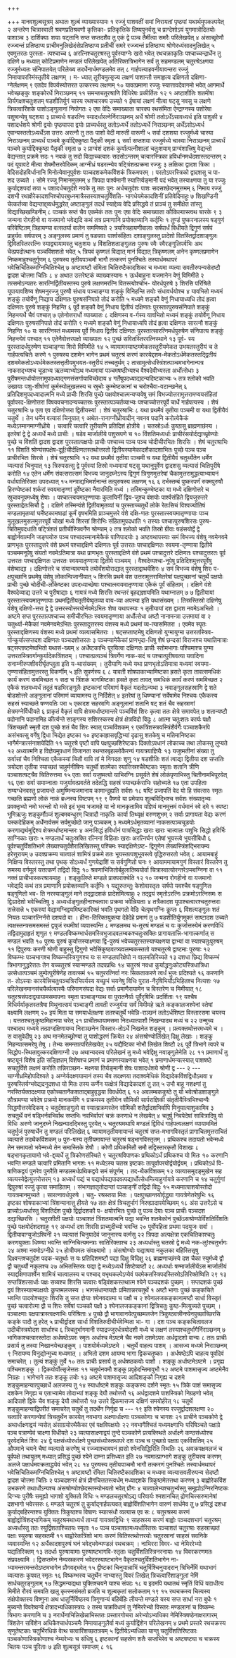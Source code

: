 +++

+++
मानवशुल्बसूत्रम् अथातः शुल्बं व्याख्यास्यामः १ रज्जुं पाशवतीं समां
निरायतां पृष्ठ्यां यथार्थमुपकल्पयेत् २ अन्तरेण चित्रास्वाती
श्रवणप्रतिश्रवणौ कृत्तिका- प्रतिकृत्तिके तिष्यपुनर्वसू च प्राग्देशोऽयं
युगमात्रोदितयोः पाशाञ्च ३ दार्शिक्याः शयाः षट्तानि सप्त सप्तदशैव तु एकं
द्वे पञ्च तैर्मीत्वा समरैः परिलेखयेत् ४ अंसाच्छ्रोणौ रज्ज्वन्तं
प्रतिष्ठाप्य प्राचीमनुलिखेदंसेप्रतिष्ठाप्य प्रतीचीं समरे
रज्ज्वन्तं प्रतिष्ठाप्य श्रोणेरध्यंसादनुलिखेत् ५ एवमुत्तरतः पुरस्ता-
त्पश्चाच्च ६ अरत्निश्चतुरश्रस्तु पूर्वस्याग्नेः खरो भवेत् रथचक्राकृतिः
पश्चाच्चन्द्रार्धेन तु दक्षिणे ७ मध्यात् कोटिप्रमाणेन मण्डलं
परिलेखयेत् अतिरिक्तत्रिभागेन सर्वं तु सहमण्डलम्
चतुरश्रेऽक्ष्णया रज्जुर्मध्यतः संनिपातयेत् परिलेख्य
तदर्धेनार्धमण्डलमेव तत् ८ गार्हपत्याहवनीयावन्तरा रज्जुं
निमायापरस्मिंस्तृतीये लक्षणम् । म- ध्यात्
तुरीयमुत्सृज्य लक्षणं पाशान्तौ समाहृत्य दक्षिणतो
दक्षिणा- ग्नेर्लक्षणम् ९ एतदेव विपर्यस्योत्तरत उत्करस्य
लक्षणम् १० यावत्प्रमाणा रज्जुः स्यात्तावदेवागमो भवेत् आगमार्धे
भवेच्छङ्कुः शङ्कोरर्धे निराञ्छनम् ११ समन्तचतुरश्राणि विधिरेषः
प्रकीर्तितः १२ १ अष्टाशीतिः शतमीषा
तिर्यगक्षश्चतुःशतम् षडशीतिर्युगं चास्य
रथश्चारक्य उच्यते १ ईषायां लक्षणं मीत्वा षट्सु नवसु च लक्षणे
त्रिचत्वारिंशके पाशोऽङ्गुलानां नियोगतः २ एषा वेदिः
समाख्याता चारक्य रथसंमिता ऐन्द्राग्नस्य पशोरेषा पशुष्वन्येषु
षट्शया ३ प्राच्यर्धः षडरत्निः स्यादर्धारत्नेर्निराञ्छनम् अर्धे श्रोणी
ततोऽर्धेंऽसावध्यर्ध इति पाशुकी ४ पशादर्धशये श्रोणी द्वयोः
पृष्ठ्यापरा द्वयोः प्राच्यर्धस्तु ततोऽध्यर्धे
ततोऽध्यर्धे निराञ्छनम् अर्धेंऽसोऽध्यर्ध
एवान्यस्ततोऽध्यर्धेंऽस उत्तरः अरत्नौ तु
ततः पाशो वेदी मारुती वारूणी ५ सर्वा दशशया रज्जुर्मध्ये चास्या
निराञ्छनम् प्राच्यर्धं पञ्चमे कुर्याद्दिक्कुष्ठा पैतृकी स्मृता
६ सर्वा सप्तशया रज्जुर्मध्ये चास्या निराञ्छनम् प्राच्यर्धं पञ्चमे
कुर्याद्दिक्कुष्ठा पैतृकी स्मृता ७ २ प्राग्वंशं दशकं
कुर्यात्पत्नीशालां चतुःशयाम् प्राग्वंशात्त्रिषु वेद्यन्तो
वेद्यन्तात् प्रक्रमे सदः १ नवकं तु सदो विद्याच्चत्वारः सदसोऽन्तरम्
चत्वारस्त्रिका हविर्धानमर्धदशास्तदन्तरम् २ पदं यूपावटे मीत्वा
शेषमौत्तरवेदिकम् आग्नीध्रं षडरत्न्येव
षट्त्रिंशत्प्रक्रमा रज्जुः ३ लक्षिका द्वादश
त्रिका । वेदिसदोहविर्धानानि मिनोत्येवानुपूर्वशः पञ्चदशकमेकविंशकं
त्रिकमपरम् । परतोऽपरस्त्रिको द्वादशसु च पा- शद उच्यते । सोमे रज्जु
निमानमुत्तमम् ४ त्रिपदा पार्श्वमानी स्यात्तिर्यङ्मानी पदं भवेत्
तस्याक्ष्णया तु या रज्जुः कुर्याद्दशपदां तया ५ पशादर्धचतुर्दशे
नवके तु ततः पुनः अर्धचतुर्दशः पाशः सदसश्छेदनमुत्तमम् ६ निमाय रज्जुं दशभी
रथाक्षैरेकादशभिश्चोपरबुध्नमात्रैस्तस्याश्चतुर्विंशति- भागधेयमेकादशिनीं
प्रतिवेदिमाहुः ७ शिखण्डिनी चेत्कर्तव्या वेद्यन्ताद्द्व्यर्धमुद्धरेत्
अष्टाङ्गुलं तदर्धं स्याद्देव्य वेदि प्रसिद्धये तं प्राञ्चं तु समीक्षेत
तांस्तु विद्याच्छिखण्डिनीम् ८ पञ्चकं सप्तं चैव एकमेकं ततः पुनः एषा
वेदिः समाख्याता कौकिल्यास्त्वथ चारके ९ ३ जन्मना रोगहीनो वा यजमानो
भवेद्यदि कथं तत्र प्रमाणानि प्रयोक्तव्यानि कर्तृभिः १ तुण्डं
पुष्करनालस्य षड्गुणं परिवेष्टितम् त्रिहायण्या वत्सतर्या
वालेन सममिष्यते २ त्रयस्त्रिहायणीवालाः सर्षपार्धं विधीयते
द्विगुणं सर्षपं प्राहुर्यवः सर्षपारम् ३ अङ्गुलस्य प्रमाणं तु
षड्यवाः पार्श्वसंहिताः दशाङ्गुलस्तु प्रादेशो वितस्तिर्द्वादशाङ्गुलः
द्विवितस्तिररत्निः स्याद्व्यायामस्तु चतुःशयः ४ विंशतिशताङ्गुलतः पुरुषः
स्वैः स्वैरङ्गुलिपर्वभिः अथ चेत्प्रपदोत्थानः पञ्चविंशशतो भवेत् ५ त्रियवं
कृष्णलं विद्यात् मानं विद्यात् त्रिकृष्णलम् अनेन कृष्णलप्रमाणेन
निष्कमाहुश्चतुर्गुणम् ६ पुरुषस्य तृतीयपञ्चमौ भागौ
तत्करणं पुनश्चितेः तस्यार्धमथापरं
भवेत्त्रिचितिकमग्निचितिश्चेत्
७ अष्टावष्टौ संमिता चितिरष्टैकादशिका च मध्यमा व्यत्या सवतीरुपन्यसेदष्टौ
द्वादश चोत्तमा चितिः ८ ४ अथात उत्तरेष्टकं व्याख्यास्यामः १ ऊर्धबाहुना
यजमानेन वेणुं विमिमीते २ तत्समोऽन्यतरः सारत्निर्द्वितीयस्तस्य पुरुषे
लक्षणमरत्नि वितस्त्योश्चोभ- योरर्धपुरुषे ३ शिरसि परिश्रिते
यूपायावशिष्य शेषमनुरज्जु पुरुषौ संधाय पञ्चाङ्ग्या
शङ्कुं विनिहन्ति तयोः संधावर्धयोश्च ४ यावभितो मध्यमं शङ्कुं
तयोर्वेणू निद्याय दक्षिणतः पुरुषसंनिपाते तोदं करोति ५
मध्यमे शङ्कौ वेणुं निधायाध्यधि तोदं हृत्वा दक्षिणतः पुरुषे
शङ्कुं निहन्ति ६ पूर्वे शङ्कौ वेणुं निधाय द्वितीयं दक्षिणतः
पुरस्तात्पुरुषसंनिपाते शङ्कुं निहन्त्यर्धे चैवं पश्चात् ७
एतेनोत्तरार्धो व्याख्यातः ८ दक्षिणस्य व-र्गस्य यावभितो मध्यमं
शङ्कुं तयोर्वेणू निधाय दक्षिणतः पुरुषसंनिपाते तोदं करोति ९ मध्यमे
शङ्कौ वेणुं निधायाध्यपि तोदं हृत्वा दक्षिणतः सारत्नौ शङ्कुं
निहन्ति १० यः सारत्निस्तं मध्यमस्य पूर्वे निधाय द्वितीयं दक्षिणतः
पुरस्तात्सारत्निमर्धपुरुषेण संनिपात्य शङ्कुं निहन्त्येवं पश्चात् ११
एतेनैवोत्तरपक्षो व्याख्यातः १२ पुच्छं सवितस्तिररत्निस्थाने १३
पूर्व- स्य पुरस्तादर्धपुरुषेण पञ्चाङ्ग्या शिरो विमिमीते १४ ५
व्यायामस्याष्टममेकतस्तुरीयमेकत उभयतस्तुरीयं च ते गार्हपत्यचितेः करणे
१ पुरुषस्य दशमेन भागेन प्रथमं चतुरश्रं करणं
कारयेद्दशम-मेकतोऽर्धमेकतस्तद्द्वितीयं
दशममेकतोऽध्यर्धमेकतस्तत्तृतीयमुभयत-स्तुरीयं तच्चतुर्थम् २
तासामुत्सेधस्त्रिंशत्पञ्चमभागेनान्यत्र
नाकसद्भ्यश्च चूडाभ्य ऋतव्याभ्योऽथ मध्यमायां पञ्चमषष्ठीभ्यश्च
वैश्वदेवीभ्यस्ता अर्धोत्सेधाः ३
पुरीषमन्तर्धायोत्तरामुपदध्याद्गणसंसर्गायाविच्छेदाय
४ गर्तेषूपदध्याद्यदन्यदिष्टकाभ्यः ५ तत्र श्लोको भवति उखायाः
पशु-शीर्षाणां कूर्मस्योलूखलस्य च स्रुचोः
कुम्भेष्टकानां च चरोश्चैवा-वटान्खनेत् ६
प्रतिदिशमुपदध्यादात्मनि मध्ये प्राचीः
शिरसि पुच्छे पक्षयोश्चात्मन्यप्ययेषु समं
विभज्योत्तरामुत्तरामप्ययसंहितां
पूर्वापरद-क्षिणोत्तरा विषयवचनादन्यच्चतस्रः पुरस्तात्पञ्चर्तव्याभ्यः
पश्चाच्चोत्तरपूर्वे चार्धे गार्हपत्यस्य । शेषं चतुरश्राभिः ७
एता एव दक्षिणोत्तरा द्वितीयस्यां । शेषं चतुरश्राभिः ८ यथा प्रथमैवं
तृतीया पञ्चमी वा यथा द्वितीयैवं चतुर्थे । तेन धर्मेन वत्यासं
चिनुयात् ९ अथेत-रानाग्नीध्रीयादीन् नवनव पदानि
करोत्येकैकं मध्येऽस्मानमाग्नीध्रीये । चत्वारि
चत्वारि तुरीयाणि प्रतिदिशं होत्रीये । चतस्रोऽर्धाः कुष्ठासु
ब्राह्यणाछंस्य । इतरेषां द्वे द्वे अध्यर्धे मध्ये प्राचीः । षडेव
मार्जालीये पशुस्रपणे च १० विंशतिमध्यर्धाः
प्राचीरंसयोर्दद्याच्छ्रोण्योः
पुच्छे च विंशतिं द्वादश द्वादश पुरस्तात्पक्षयोः प्राचीः पश्चाच्च पञ्च
पञ्च चोदीचीरभितः शिरसि । शेषं चतुरश्राभिः ११ विंशतिं
श्रोण्यंसपक्षेष-दूई\!चीर्दक्षिणतस्तथोत्तरतो
द्वितीयस्यामेकादशैकादशाभितः पुच्छे पञ्च पञ्च प्राचीरभितः शिरसे । शेषं
चतुरश्राभिः १२ यथा प्रथमैवं तृतीया पञ्चमी च यथा द्वितीयैवं
चतुर्थ्येतेन धर्मेण व्यत्यासं चिनुयात् १३
त्रिरुपसत्सु द्वे पूर्वस्यां तिस्रो मध्यमायां षट्सु
यथानुपूर्वेण द्वादशसु व्यत्यासं चितिपुरीषे करोति १४ एतेन
धर्मेण संवत्सरात्समं विभज्य जानुदघ्नेऽस्य द्विगुणं त्रिगुणमुत्तरेषां
चैकामुत्तरामुद्धत्याभ्यायनं वर्धायातिरिक्ता उपदध्यात् १५
मन्त्राद्यभिमर्शनान्तं तत्पुरुषस्य
लक्षणम् १६ ६ दर्भस्तम्बं पुष्करपर्णं रुक्मपुरुषौ
हिरण्येष्टकां शर्करां स्वयमातृण्णां दूर्वेष्टका
नैवारमिति मध्यं । तस्मिन्कुम्भेष्टका या मध्ये दक्षिणोत्तरे च
स्रुचावनूपमध्येषु शेषाः । पश्चात्स्वयमातृण्णायाः
कुलायिनीं द्विय-जुश्च वंशयोः पार्श्वसंहिते द्वियजुरुत्तरे
पुरस्ताद्रेतःसिचौ द्वे । दक्षिणे तस्मिन्वंशे
द्वितीयामृतव्यां च पुरस्ताच्चतुर्थे लोके
रेतःसिचं विश्वज्योतिषं मण्डलामृतव्यां घर्मेष्टकामषाढां कूर्मं
वृषभमिति प्राञ्चमुत्तरे वंशे दक्षि-णतः पुरस्तात्स्वयमातृण्णायाः
पञ्च मुलूखलमुसलमुत्तरपूर्वे चोखां मध्ये शिरसां शिरोभिः
संहितामुपदधाति १ तस्याः पश्चात्पुरुषशिरसः पुरुष-
चितिमुपदधाति षट्त्रिंशतं प्रतीचीस्त्रिवर्गेण श्रोण्याम् २ तत्र श्लोको
भवति तिस्रो ग्रीवाः षडंसयोर्द्वे द्वे बाह्वोर्नवात्मनि जङ्घयोरु
पञ्च पश्चादस्मानामेकैकं पाणिपादयोः ३ अष्टवथापस्याः समं विभज्य
वंशेषु नवमेनवमे प्राणभृतः पुरस्तादुत्तरे वंशे प्रथमं
पश्चाद्दक्षिणे दक्षिणतः पूर्व उत्तरतः
पश्चाद्दक्षिणतः स्वयमा-तृण्णाया द्वितीये
पञ्चममनूपेषु संयतो नवमेऽतिमात्रा यथा प्राणभृतः पुरस्ताद्दक्षिणे वंशे
प्रथमं पश्चादुत्तरे दक्षिणतः पश्चादुत्तरतः पूर्व उत्तरतः पश्चाद्दक्षिणतः
उत्तरतः स्वयमातृण्णाया द्वितीये पञ्चमम् । वैश्वदेव्यश्चा-नूपेषु
प्रतिदिशमुत्तरपूर्वेषु वंशेष्वाद्या । दक्षिणोत्तरे च
संयान्यावप्यये तयोर्वंशयोराद्यात् पुरस्ताद्वाथर्वशिरः ४ समं विभज्य
वंशेषु शिरः प-क्षपुच्छानि प्रथमेषु वंशेषु लोकान्विजानीयात् ५ शिरसि
प्रथमे वंश उत्तरामुत्तरामितरेषां पक्षपुच्छानां चतुर्थे पक्षयोः
प्राचीः पुच्छे चोदीची-र्लोकेष्टका उपदध्याच्छेषाः
पश्चात्स्वयमातृण्णाया एकैकं पूर्वं संहिताम् ।
दक्षिणे वंशे वैश्वदेव्याद्य उत्तरे च पुरीषाद्याः ६ गायत्रं मध्ये
शिरसि रथन्तरं बृहद्यज्ञायमिति यथाम्नातम् ७ ७ द्वितीयायां
पुरस्तात्स्वयमातृण्णायाः
प्रथमद्वितीयतृतीयेष्वृतव्या
वाय-व्या अपस्या इति यथासंख्यम् । तिस्रस्तिस्रो दक्षिणेषु वंशेषु
दक्षिणो-त्तरा द्वे द्वे उत्तरस्योत्तरयोर्नवमेऽभितः शेषा
यथापस्याः १ तृतीयायां दश द्वादश नवमेऽअभितो । अष्टमे सप्त
पुरस्तात्पश्चाच्च समीचीरभितः स्वयमातृण्णाया
अर्धोत्सेधा अष्टौ नानामन्त्रा उत्तमायां वा २ चतुर्थ्या-मेकैकां
नवमेनवमेऽभितः पुरस्तादुत्तरस्य वंशस्य मध्ये प्रथमां
व्य-त्यासमितरा । एवमेव स्पृतः पुरस्ताद्दक्षिणस्य वंशस्य मध्ये
प्रथमां व्यत्यासमितराः । षट्सप्ताष्टमेषु दक्षिणतो युग्मायुग्मा
उत्तरतस्त्रिव-र्गान्कुर्यात्सप्तदश दक्षिणतः पञ्चदशोत्तरतः ३
पञ्चम्यामेकैकां प्राणभृदा-धिषु शेषं छन्दसां विराजश्च
यथातिमात्राः षट्सप्ताष्टमेष्वभितो यथासं-ख्यम् ४
अर्धेष्टकाभिः पूरयित्वा दक्षिणतः प्राचीः स्तोमभागाः पश्चिमाश्च
युग्मा उत्तरतस्त्रिवर्गान्कुर्यादेकत्रिंशतम् । पश्चात्प्रत्यञ्चं
त्रिवर्गेण नाक-सदं च पश्चात्पुरीषवत्या यवादिना
सनाम्नीरुपशीवरीर्घृतप्लुता इति य-थासंख्यम् ।
तुरीयाणि मध्ये यथा प्राणभृतोऽतिमात्रा मध्यमां स्वयमा-
तृण्णासंहितामुत्तरस्तु विकर्णीम् ५ इति सुपर्णस्य ६ ८ यावती
शोषपाकाभ्यामिष्टका ह्रसते कृता तावत्समधिकं कार्यं करणं
सममिच्छत १ सदा च त्रिंशकं भागमिष्टका ह्रसते कृता तावत् समधिकं कार्यं
करणं सममिच्छत २ एकैकं शतमध्यर्धं तदूतं षडभिरङ्गुलैः इष्टकानां परिमाणं
वैकृतं यदतोऽन्यथा ३ नवाङ्गुलसहस्राणि द्वे शते षोडशोत्तरे
अङ्गुलानां परिमाणं व्यायामस्य तु निर्दिशेत् ४
इतरेषां तु धिष्ण्यानां सर्वेषामेव निश्चयः एकैकस्य सहस्रं
स्याच्छते षण्णवतिः परा ५ एकादश सहस्राणि अङ्गुलानां शतानि षट् शतं चैव
सहस्राणां क्षेत्रमग्नेर्विधीयते ६ प्राकृतं वैकृतं वापि
क्षेत्रमर्धाष्टमान्तरे पञ्चविंशं
शिरः कृत्वा ततः क्षेत्रे समावपेत् ७ शतान्यष्टौ पदोनानि पदानामिह
कीर्त्यन्ते साङ्गस्य सशिरस्कस्य क्षेत्रं क्षेत्रविदो विदुः ८ आत्मा
चतुःशतः कार्यः पक्षौ त्रिंशच्छतौ स्मृतौ दश पुच्छे शतं चैव शिरः
स्यात् पञ्चविंशकम् ९ एकत्रिंशस्त्रयस्त्रिंशैर्वर्गैः पञ्चाशकैरपि
असंभवत्सु वर्गेषु द्विधा भिद्येत इष्टका १०
इष्टकाह्रासवृद्धिभ्यां
दृढासु शतकेषु च मतिमानिष्टका भागैर्मन्त्रात्संनाशयेदिति ११
चतुरश्रे पृष्टौ वापि पक्षपुच्छशिरेष्टकाः दिक्तोऽपधानं लोकाच्च तथा
लोकस्तु लुप्यते १२ अध्यात्मनि ह विज्ञेयमुपधानं विजानता
रथन्तरबृहल्लोकैरन्यं गायत्रयाज्ञियैः १३
यजुष्मतीनां संख्या तु सर्वासां चैव निश्चिता एकैकस्यां
चितौ वापि तां मे निगदतः शृणु १४ षडशीतिः शतं त्वाद्या द्वितीया दश
सप्ततिः त्रयोदश तृतीया स्याच्छतं चाहुर्मनीषिणः चतुर्थी
शतमेका स्यात्तिस्रश्चैवेष्टकाः स्मृताः शतानि त्रीणि
पञ्चाशत्षट्चैव चितिरुत्तमा १५ एताः सर्वा यजुष्मत्यो
याभिरग्निः प्रसूर्यते शेषं लोकंपृणाभिस्तु चितीनामभिपूरयेत् १६ एताः
सर्वा समाम्नाताः यजुर्यावत्प्रवर्तते तदेतद्धि सहस्रं स्याच्छर्कराभिः
सहोच्यते १७ एता उपहिताः सम्यग्धेनवस्तु प्रजायन्ते
अमुष्मिन्यजमानाय कामान्दुह्यति सर्वशः १८
षष्टिं प्रजापतिं वेद यो हि संवत्सरः स्मृतः गच्छति ब्रह्मणो लोकं नाकं
ब्रध्नस्य विष्टपम् १९ ९ वैष्णवे या प्रमेयाय शुल्बविद्भिश्च सर्वशः
संख्यातृभ्यः प्रवक्तृभ्यो नमो भरन्तो यो मसे इदं भूम्य
भजामहे या नो मानकृतामिव यज्ञियं मानमुत्तमं वर्धमानं स्वे दमे १
स्पष्टा भूमिऋजुः शङ्कुर्मौञ्जं शुल्बमबन्धुरम् चित्रादौ नाकृतिः कार्या
तिथ्यृक्षं वरुणशुभम् २ सर्वाः प्रागायता वेद्यः करणं यस्कदेहिकम्
अर्धेनार्वसमं सर्वमुच्छेदो जानु पञ्चकम् ३ मध्यमेऽर्धमृतव्यानां
नाकसत्पञ्चचूडयोः करणाद्यर्थमुद्दिश्य क्षेत्रमर्धाष्टमान्तरः ४
अनःसिद्धं हविर्धानं पात्रसिद्धाः खराः खराः चात्वालः पशुभिः सिद्धो
हविर्भिः साग्निकाः खराः ५ मण्डलार्धं चतुःस्रक्ति रत्निनां विहिताः खराः
अरत्निर्घन एतेषां भूयस्त्वे भूयसीबिधौ ६ पूर्वश्चतुर्विंशतिभागे
लेख्यश्चतुर्वंशैरालिखितस्तु पश्चिमः
स्याद्दक्षिणेऽष्ट- द्विगुणेन
लेख्यस्त्रिंशद्भिरायम्य हरेत्तुरायम् ७ उदक्प्रक्रम्य
चात्वालं शामित्रं प्रक्रमे ततः भूयस्तत्पशुभूयस्त्वे वृद्धिरुत्तरतो भवेत्
८ आयामबाहुं निक्षिप्य विस्तरस्तु तथा पृथक् सोऽध्यर्धं गुणयेद्राशिं स
सर्वगुणितो घनः ९ आयाममायामगुणं विस्तारं विस्तरेण तु समस्य
वर्गमूलं यत्तत्कर्णं तद्विदो विदुः १०
श्रवणाभिजितोर्बहुलातिष्ययोर्वा
चित्रास्वात्योरन्तरेऽप्स्वग्निना वा ११ नक्तं प्राचीभास्करश्रायमाहुः ।
शङ्कुलिप्ते मण्डले प्राक्पराक्चेति १२ १० जन्मना रोगहीनो वा यजमानो
भवेद्यदि कथं तत्र प्रमाणानि प्रयोक्तव्यानि कर्तृभिः १ यद्युरुतन्तुः
केशोवास्तृतः सर्षपो यवश्चैव षड्गुणितः षड्गुणितो भव- ति
नरस्याङ्गुलं माने तद्द्वादशकं प्रादेशमित्याहुः २
तद्द्वयं स्मृतोऽरत्निः प्रक्रमोऽरत्निसमः स द्विःप्रादेशो भवेच्चितिषु ३
अध्यर्धाङ्गुलहीनाश्चत्वारः प्रक्रमा भवेन्नियताः ४ तत्रैकादश
यूपाश्चत्वारश्चतुरुत्तराः सत्त्रेसत्त्रे ५ एकस्यां
वेद्यामग्निद्वयमिष्टकारिक्तं भवति पृथगतो वेदिः चेत्पृथगग्निः
कॢप्तः ६ विंशत्यङ्गुलः शतं नियतः पञ्चारत्निर्नरो दशपदो वा ।
हीना-तिरिक्तयुक्त्या देहेदेहे प्रमाणं तु ७ षडशीतिर्युगमुक्तं
साष्टादश उच्यते त्वक्षस्तन्त्रसमसमस्तं द्व्युजं रथमीषां
व्यवास्यन्ति ८ मण्डलमथ च-तुरश्रं मण्डलं च यः
कुर्जात्तस्येमं करणविधिं तद्विदामुदाहृतं शृणुत ९
मण्डलविष्कम्भार्धसमस्त्रिभुजादवलम्बकश्चतुःस्रक्तिः
प्रागायतात्त्रि-भागात्कर्णात् स मण्डलं भवति
१० पुरुषः पुरुषं कुर्यात्तस्याक्ष्णया द्वि-पुरुषं
भवेच्चतुरस्तस्याप्यक्ष्णया
द्वाभ्यां वा स्याश्चतुःपुरुषम् ११ द्विपुरुषः करणी श्रोणी
बाहुस्तु द्विगुणो भवेत्त्रिंकुष्ठवत्त्र्यवलम्बकस्ततो
यश्चतुरश्रे द्वाष्टमाः पुरुषाः १२ विष्कम्भः पञ्चभागश्च
विष्कम्भस्त्रिगुणश्च यः स मण्डलपरिक्षेपो न
वालमतिरिच्यते १३ दशधा छिद्य विष्कम्भं
त्रिभागानुद्धरेत्ततः तेन यच्चतुरश्रं
स्यान्मण्डले तदपप्रथिः १४ चतुरश्रं नवधा
कुर्याद्धनुःकोट्यस्त्रिधात्रिधा
उत्सेधात्पञ्चमं लुम्पेत्पुरीषेणेह तावत्समं १५ चतुररत्निर्वा नरः
सिकताकरणे त्वर्धं भुजः प्रदिश्यते १६ करणानि त-
तोऽस्याः कारयेत्त्रिचतुःपञ्चत्रिरभिपर्यस्य यच्छुभं
चयनेषु विधिः पुरात-नैरृषिभिर्योऽभिहितश्च नित्यशः १७
परिलेखनमानसंचयैर्व्यत्यास्यैः परिमाणसंपदा वेद्यः
सर्वाः प्रमाणैरायामेन च विस्तरेण च मिमीयात् १८
चतुरश्रसंपदाद्व्यायामसमापनाः स्मृता
पञ्चाङ्ग्याथ वा पुरातनैर्याः पूर्वैरृषिभिः प्रदर्शिताः
१९ यश्चैष विधिर्मर्याकृतस्तत्रैषा मिथुनात्समं पञ्चाङ्गी तावती रज्जुर्यया
सर्वं मिमीमहे ऋते कङ्कालजश्येनां स्तेषां वक्ष्यामि लक्षणम् २० इयं मिता
या समयार्धलक्षणा ततश्चतुर्थे भवेन्नि-राञ्छनं ततोऽर्धशिष्टा
विस्तारसमा चयस्य । यत्ततश्चतुःकुष्ठमिहानया चरेत् २१
प्राचीतथायामसमा निदध्यात्पाशौ निखन्यादथ मध्यं च २२ उन्मुच्य पश्चादथ
मध्यमे तत्प्राग्दक्षिणायम्य निराञ्छनेन विस्तार-तोऽर्धे निखनेत
शङ्कुम् । प्रत्यक्तथोत्तरमध्यमे च । स वासुवेदीषु २३ अथ
मानमेतच्छ्रोण्यां तु पाशोद्धरणं क्रियेत २४
अंसश्रोण्योर्लिखेत् दिक्षु लेखाः । शङ्कू
निहन्यात्समरेषु तेषु । तेभ्यः समन्तात्परिलेखयेत् २५ यद्यैष्टिका
नोभौ लिखेत शिष्टौ २६ पूर्वे त्रिभागे त्वपरे च
सिद्धोप-स्थितावुत्करदक्षिणाग्नी
२७ अथान्यदस्य परिलेखनं तु मध्ये भवेद्दिक्षु नवाङ्गुलेनेति २८ ११
प्रमाणार्धं तु षष्टयूनं विशेष इति सङ्ज्ञितम् विशेषश्च
प्रमाणं च प्रमाणस्याक्ष्णया भवेत् १ प्रमाणार्धमन्यत्स्यात् पाशषष्ठे
सचतुर्विंशे लक्षणं करोति तन्निराञ्छन- मक्ष्णया तिर्यङ्मानी शेषः
पाशादर्धशये श्रोणी द्व --- २ --- चाग्नीध्रमिहोपदिश्यते ३
अग्नेर्यदक्ष्णयामानं तस्य चैव तदक्ष्णया तदाश्वमेधिकं
विद्यादेकविंशद्विधौऽथवा ४ पुरुषस्तिर्यग्भवेद्यदनुदशधा यो मितः तस्य
कर्णेन यत्क्षेत्रं विद्यादेकादशं तु तत् ५ उभौ बाहू नशक्ष्णां
तु नरस्तिर्यक्तदक्ष्णया एकोच्चतानैकशताद्बाहुवृद्धया विवर्धयेत् ६ १२
अवलम्बककुष्ठे तु यो भवेत्षोडशाङ्गुले सौत्रामण्या भवेदेष
प्रक्रमो मानकर्मणि १ प्रक्रमस्य तृतीयेन सौमिकी
सार्पराज्ञिकी संतृतीयैस्त्रिभिश्चान्यैः
सिद्धमौत्तरवेदिकम् २ चतुर्दशाङ्गुलो वा
स्यात्प्रक्रमस्तेन सौमिकी
शतैर्द्वादशभिर्वापि मिनुयात्पाशुकामिव ३
सचतुर्थे वनं षड्भिर्नवभिर्वाथ सप्तभिः नवभिर्वापरं चक्रं करणाधे न
लेखयेत् ४ चतुर्षु निवपेदेषां सावित्रादिषु यो विधिः अरुणे जानुदघ्ने
निखन्यादद्भिस्तु पूरयेत् ५ चतुरश्रमथापि मण्डलं द्विविधं
गार्हपत्यलक्षणं व्यायाममितं चतुर्भुजं
पुरुषार्धेन तु मण्डलं परिलिखेत् ६ व्यायामतृतीयमायान्तं
चतुरश्रं सप्त-मभागविस्तृतं प्रागाचितमुत्तराचितं व्यत्यासे तदथैकविंशकम् ७
पुरु-षस्य तृतीयमायान्तं चतुरश्रं षड्भागविस्तृतम् । प्रथिकश्च तदायतो
भवेन्मध्ये तेन समायतो भवेन्मध्ये तेन समास्तिके शेषौ । कोणौ
प्रथिकमितौ समौ तद्विस्तारकृतौ विशाखः ८ षड्भागकृतायामो
भवे-द्द्व्यर्धे तु त्रिकोणसंस्थिते ९ चतुरश्रविपाणकः
प्रथिकोऽर्धं प्रथिकश्च यो मितः १० करणानि भवन्ति मण्डले चत्वारि
प्रमितानि भागशः ११ मध्येऽस्य चतस्र इष्टकाः
तत्पूर्वापरयोर्द्वयोर्द्वयम् । प्रथिकोऽर्ध
वि-षाणिकद्वयं पुनरेव पुनरैति मण्डलमर्धप्रथिकद्वये समं संपूर्णम् ।
तद-थैकविंशकम् १२ व्यत्यासमुदङ्मुखेन सह व्यत्यस्येद्वेत्युत्तरोत्तरम्
१३ अध्यर्धं पद्यं च पद्यार्धपद्यपादवत्पद्यार्धोत्सेधमित्याहुर्गायत्रे
करणानि च १४ चतुर्गुणां द्विपुरुषां रज्जुं कृत्वा समाहिताम् ।
संभागज्ञातृतोदान्तां पञ्चाङ्गीं तद्विदो विदुः १५
मध्यमात्पाशयोस्तोदो गायत्रमानमुच्यते ।
सारत्नावर्धपुरुषे । चतु- रश्रस्तया मितः ।
पक्षपुच्छान्तयोर्वृद्ध्या गायत्रेणेतरेषुभिः १६
इष्टका शोषपाकाभ्यां त्रिंशन्मानात्तु हीयते १७ ततः क्षेत्रं
त्रिचतुर्भागं निरुह्यादापयेच्छिवम् १८ अंस उत्तरेंऽसे च
प्राच्योऽध्यर्धास्तु विंशतिर्दश पुच्छे द्विर्द्वादशकौ प-
क्षयोरभितः पुच्छे तु पञ्च देयाः पञ्च प्राचीः पञ्चदश दद्याच्छिरसि
। चतुरशीती पक्षयोः पञ्चाशतं त्रिंशतमात्मनि पद्या भवन्ति शतमेकोनं
पुच्छेंऽसश्रोण्योर्विंशतिर्विंशतिः पुच्छे
पक्षयोर्दशदशाहुः १९ अध्यर्धा दश शिरसि
प्राच्युदीच्यो भवन्ति २० पूर्वोपहिता प्रथमा पदयुजः सर्वा ।
द्वितीयावाग्युजोऽश्विनी २१ व्यत्यासं चिनुयादेवं जानुनास्य
वर्त्मसु २२ त्रिपदा अल्पक्षेत्रा एकचितिकाश्चतुः करणयुक्ताः
धिष्ण्या भवन्ति साग्निचित्यमन्त्राः सातिरिक्ताश्च २३ अध्यर्धास्तु चतस्रो
द्वे मध्ये नक-लु\!श्चतुर्भागः २४ अश्मा नवमोऽग्नीध्रे २५ होत्रीयमतः
संवक्ष्यामो । अंसश्रोण्योः पद्याश्रया नकुलका बहिस्तिसृषु
दिक्ष्वन्तश्चतुर्दश पदक-चतुर्थाः स यः प्रतिदिशमष्टौ पद्या दिक्षु
विदिक्षु २६ ब्राह्मणाच्छंस्ये दश चैका स्युर्मध्ये द्वौ द्वौ चतुर्थ्यौ
नकुलश्च २७ अभितस्तिस्रः पद्या द्वे मध्येऽध्यर्धे शिष्टेष्वष्टौ २८
अध्यर्धाः षण्मार्जालीयेंऽस मार्जालीयं स्याद्दक्षिणपार्श्वेन शामित्रं
चात्वालस्य च पश्चाद् वभृथकल्पेऽप्येवं
पदमेकतस्त्रिपदस्तिस्रोऽतिरिक्तेष्विति
२९ १३ सप्तत्रिंशत्सार्धाः पक्षः सव्यश्च शिरसि चत्वारः षड्विंशकस्तथात्म
श्येने पञ्चदशकं पुच्छम् । सप्तदशकं पुच्छं द्वयं शिरस्यात्मपक्षयोः
कॢप्तमलजस्य । भागसंधान्तयज्ञैः प्रमितान्नरचतुर्थे १ अष्टौ भागाः
पुच्छं कङ्कचिते भवन्ति पादयोश्चतुरः शिरसि तु सप्त ज्ञेयाः
श्येनवदात्मा च पक्षौ च २ श्येनालजकङ्कानामष्टौ सार्धा
विस्तृतं पुच्छं चत्वारोत्मा द्वौ च शिरः सर्वेषां पञ्चकौ पक्षौ ३
श्येनालजकङ्कानां द्वित्रिचतुः कुष्ठ-मित्युच्यते पुच्छम् ।
पञ्चाक्ष्णाः पक्षपात्रास्त्वक्ष्णाभिः परिश्रिताः ४ पुच्छे द्वौ
भागावानयेत्पुच्छमलजेन त्रिकुष्ठवत्त्रीन्श्येनपुच्छाच्छिरसि कङ्के पादौ तु
हरेत् ५ प्राचीर्द्वादश सार्धा विंशतिरुदीचीर्भवेन्मिता भा- गा । दश पञ्च
कङ्कचितावलज उदीचीस्त्रयोदश सार्धाश्च ६ त्रिचतुर्भागमानी
स्याद्रज्जुरर्धत्रयोदशी मध्ये च लक्षणं
तस्याश्चतुर्भागैर्निराञ्छनम् ७ भागिकाश्चत्वारस्तोदा
अर्धषष्ठेऽपरः स्मृतः अर्धाश्च मेऽष्टमे चैव नवमे दशमेऽपरः
अर्धद्वादशो वान्यः ८ ततः प्राचीः प्रसार्य तु तस्या
निखानयेच्छङ्कुम् । पाशयोर्मध्यमेऽष्टमे । चतुर्थे
वाहत्य पाशम् । आसज्य मध्यमे निराञ्छनम् ९ निरायम्य
विनुद्योन्मुच्य मध्यमात् । अभितो दशम आयम्य
भागा द्विकचतुष्काः । अर्धषष्ठेऽपि चाहत्य पूर्वादेवं समाचरेत् । तुल्यं
शङ्कुं तुर्ये १० ततः प्राचीः प्रसार्य तु अर्धषष्ठकयोः पाशौ । शङ्कू
अर्धाष्टमेऽष्टमे । प्रगृह्य पश्चिमशङ्कू । द्विकयोर्वोत्सृजेत्ततः ११
चतुर्थनवमौ शङ्कू प्रवृहेदन्तिमावुभौ १२ अष्टमे पाशमासृज्य
अष्टमेनैव निग्रहः । भागेभागे ततः शङ्कू तयोः १३ अष्टमे
पाशमासृज्य आदिशङ्कौ निगृह्य च दशमे
शङ्कुमाहन्यात्पुच्छार्धे
अलजस्य तु १४ स्यार्धाष्टमे शङ्कुः कङ्कस्य दर्शने स्मृतः १५ त्रिके पाशं
समासृज्य दशकेन निगृह्य च एताभ्यामेव तोदाभ्यां शङ्कू देयौ तथोत्तरौ १६
अर्धद्वादशमे पाशस्त्रिको निग्रहणो भवेत् आदिपाशे द्विके चैव शङ्कू देयौ
तथोत्तरौ १७ उत्तरे द्विकमासज्य दक्षिणं समयोर्हरेत् १८ चतुर्थे
शङ्कुमाहन्याद्विपरीतं समाचरेत् चतुर्थे तु तदर्थेन निर्गृह्य च
--- १९ इति श्येनस्य रज्जुर्द्वादशलक्षणा २० चत्वारि करणान्येषां
त्रिचतुर्थेन कारयेत् नवभागा अक्ष्णार्धाक्ष्णाः
पञ्चकोणाः च भागशः २१ प्राचीने पञ्चकोणे द्वे
अथार्धाक्ष्णाद्वयं न्यसेत्
अंसाग्रयोरथैकैका एवं पक्षविपक्षयोः २२
नवभागैश्चितं मध्यमक्ष्णाभिः परिषिञ्चते पक्षाग्रे
पञ्च पत्राण्येवं चाक्ष्णा विधीयते २३ व्यत्यासाक्ष्णाद्वयं तुन्दे
पञ्चकोणे प्रत्यक्स्थिते अर्धाक्ष्णे कण्ठसंध्योश्च पूरयेदमितं
शिरः २४ द्वे पक्षसंध्योरर्धाक्ष्णे पुच्छसंध्योस्तथापरे दश पञ्च च
पुच्छाग्रे पक्षाग्र एकविंशतिम् २५ औपमाने चयने चैषां व्यत्यासे करणेषु च
रज्ज्वाश्चावपनं ह्रासो श्येनसिद्धिरिति स्थितिः २६ अवक्रपक्षमलजं च
पूर्वपक्षे तथायुतम् मध्यात् प्रसिद्धं पुच्छं श्येने दाम्ना
प्रसिध्यत इति २७ नवमात्प्राग्भागे शङ्कू तुरीयस्य करणम्
अलजे पक्षार्धमवक्रताद्ध्येवं भवेत् २८ १४ पुरुषस्य तृतीयपञ्चमौ भागौ
तत्करणं पुनश्चितेः तस्यार्धमथापरं भवेत्त्रिचितिकमग्निचितिश्चेत् १
अष्टावष्टौ रंमिता चितिरष्टैकादशिका च मध्यमा व्यत्यासवतीरुपन्य
सेदष्टौ द्वादश चोत्तमा चितिः २ पञ्चदशनरं क्षेत्रं
प्रौगचित्ततस्त्वर्धम् मध्याद्दशके
त्रिकुष्ठमेतत्तथा करणम् ३ बाह्वोरेकविंश उभकरणे
तथार्धोऽन्यश्च अंसश्रोण्योश्छेदस्तस्योभयतो भवेत् प्रौगः ४
चात्वालेभ्यश्चतुर्भ्यस्तु
समूह्योऽग्निरनिष्टकः दिग्भ्यः पुरीषैः
समूह्यो भागशो युक्तितो विधिः ५ मण्डलचतुरश्रोऽद्य परिवार्यः श्मशानचित्
द्रोणचित्त्सरुमानेषां दशभागो भवेत्त्सरुः ६ मण्डले चतुरश्रं तु
कुर्याद्गार्हपत्यवत् बाह्वोर्विंशतिभागेन वारुणं
सार्धमेव तु ७ प्रसिद्धं दशधा कुर्याद्बहिरन्तश्च युक्तितः
त्रिकुष्ठश्च विषाणः स्यात्संधौ व्यत्यास एव सः ८ चतुरश्रस्य करणं
बाह्वोर्द्वात्रिंशद्भागिकम् चतुरश्रमथाध्यर्धं ताभ्यां
गायत्रवद्विधिः ९ साहस्रस्य करणं बाह्वोः पञ्चदशभागं
चतुरश्रम् अध्यर्धास्तु ततः स्युर्द्विशताश्चितयः स्मृताः १० पञ्च
पञ्चाशतमध्यर्धास्तिस्रः पञ्चाशतं चतुरश्राः सहस्राच्छतं पक्षाः स्युरुषा
सहस्रतमी ११ बाह्वोरेकत्रिंशो भागः करणं चितिस्तथोत्तरयोः चतुरस्रानां
साहस्रं सवनिके व्यवास्यन्ति १२ अर्धैकादशपुरुषं घनं
भवेद्भवेन्मण्डलं रथचक्रम् । नाभिररा विवर- धा
नेमिररेभ्यो यद्यतिरिक्तम् १३ तदर्धाः पुरुषायामाः
पुरुषाष्टभागवि-स्तृताः
चतुर्विंशतिस्त्रिनरनायाः १४
विवरकरणमतः संप्रवक्ष्यामि । द्विसप्तमेन नेम्यस्रकरणं
भवेदरस्याष्टभागेन वैकृतश्चतुर्विंशतिभागेन ना-
भ्यामन्तरमन्तरोऽष्टमभागेन प्रौगवद्भवेत् १५ द्वीष्टकां
चिनुयान्नाभिं चतुर्भिश्चिनुयादरान् त्रिभिर्नेमिं यथाभागं
व्यत्यासः कूपवत् स्मृतः १६ विष्कम्भस्य चतुर्थेन नाभ्यास्तु
विवरं लिखेत् त्रिचत्वारिंशाङ्गुलां नेमिं सार्धचतुरङ्गुलाम् १७
सिद्धमन्यद्यथा युक्तिश्चयने याश्च संपदः १८ य इदमपि यथातथं
स्मृतिं विधिं यदाधीत्य मिमीते रौरवं समवति खलु कृत्स्नसंमतो ब्रजति च
शुल्बकृतां सलोकताम् १९ १५ रथचक्रस्य चित्यस्य संक्षेपोक्तस्य
विष्णुना अथ धातुर्निर्विष्ठस्य त्रिगुणान्यं बहिर्बहिः
लीयन्ते मण्डले यस्य सप्त सार्धा नरा बुधैः १ मुच्यन्ते
विवरेष्वन्ये क्षेत्रादभ्यधिकास्त्रयः २ तस्य चक्रविधानं
तु नेमिररेभ्यो विस्तरः मण्डलानां च विष्कम्भः त्रिभागः करणानि च ३
नरार्धेनाभिलिखेन्नाभिस्ततः प्रस्तारगोचरा अरेभ्योऽभ्यधिका
नेमिस्त्रिषष्ठेनाक्षरागारम् त्रिंशतेन सविंशेन अधिकैश्चार्धपञ्चमैः
मिमायाङ्गुलैर्वा मध्यं कुर्याद्विंशेन परिलेखनम् ४ प्रथमे
प्रस्तरे रथचक्रस्य सृणुतेष्टकाः चतुर्भिरधिकं वेत्थ
चत्वारिंशच्छतत्रयम् ५
द्वितीयेऽभ्यधिका यान्तु
चतुर्विंशतिरिष्टकाः
पञ्चकोणास्त्रिकोणाश्च नेम्यरेभ्यः च संधिषु
६ इष्टकानां सहस्रेण शतैः सप्तभिरेव च अष्टषष्ट्या च चक्रस्य चितयः पञ्च
पूरिताः ७ इति शुल्बसूत्रं समाप्तम् ८ १६
